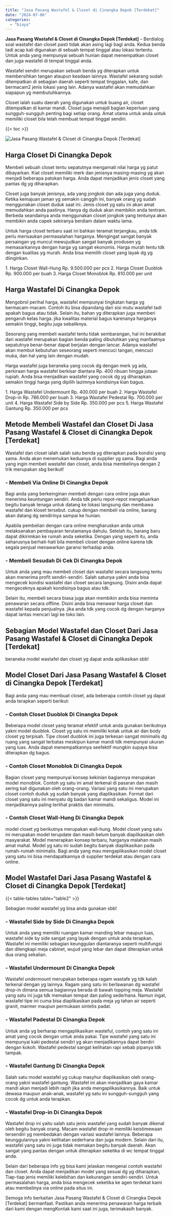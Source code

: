 ```yaml
---
title: "Jasa Pasang Wastafel & Closet di Cinangka Depok [Terdekat]"
date: "2024-07-06"
categories: 
  - "biaya"
---
```


**Jasa Pasang Wastafel & Closet di Cinangka Depok \[Terdekat\]** – Berdialog soal wastafel dan closet pasti tidak akan asing lagi bagi anda. Kedua benda tadi acap kali digunakan di sebuah tempat tinggal atau lokasi tertentu. Untuk anda yang mempunyai sebuah hunian dapat menempatkan closet dan juga wastafel di tempat tinggal anda.

Wastafel sendiri merupakan sebuah benda yg diterapkan untuk membersihkan tangan ataupun keadaan lainnya. Wastafel sekarang sudah ditempatkan di sebagian daerah seperti tempat tinggalan, kafe, dan bermacam2 jenis lokasi yang lain. Adanya wastafel akan memudahkan siapapun yg membutuhkannya.

Closet ialah suatu daerah yang digunakan untuk buang air, closet ditempatkan di kamar mandi. Closet juga menajdi bagian keperluan yang sungguh-sungguh penting bagi setiap orang. Amat utama untuk anda untuk memiliki closet bila telah membuat tempat tinggal sendiri.

{{< toc >}}

![Jasa Pasang Wastafel & Closet di Cinangka Depok [Terdekat]](/images/wastafel-closet-murah16.png)

## Harga Closet Di Cinangka Depok

Membeli sebuah closet tentu sepatutnya mengamati nilai harga yg patut dibayarkan. Kiat closet memiliki merk dan jenisnya masing-masing yg akan menjadi beberapa patokan harga. Anda dapat menjadikan jenis closet yang pantas dg yg diharapkan.

Closet juga banyak jenisnya, ada yang jongkok dan ada juga yang duduk. Ketika kemajuan jaman yg semakin canggih ini, banyak orang yg sudah menggunakan closet duduk saat ini. Jenis closet yg satu ini akan amat memudahkan anda pastinya. Hanya dg duduk akan membikin anda tentram. Berbeda seandainya anda menggunakan closet jongkok yang tentunya akan membikin anda capek sekiranya berdiam dalam waktu lama.

Untuk harga closet terbaru saat ini bahkan teramat terjangkau, anda tdk perlu merisaukan permasalahan harganya. Mengingat sangat banyak persaingan yg muncul mewujudkan sangat banyak produsen yg memasarkannya dengan harga yg sangat ekonomis. Harga murah tentu tdk dengan kualitas yg murah. Anda bisa memilih closet yang layak dg yg diinginkan.

1\. Harga Closet Wall-Hung Rp. 9.500.000 per pcs 2. Harga Closet Duoblok Rp. 900.000 per buah 3. Harga Closet Monoblok Rp. 810.000 per unit

## Harga Wastafel Di Cinangka Depok

Mengobrol perihal harga, wastafel mempunyai tingkatan harga yg bermacam-macam. Contoh itu bisa dipandang dari sisi mutu wastafel tadi apakah bagus atau tidak. Selain itu, bahan yg diterapkan juga memberi pengaruh kelas harga. jika kwalitas material bagus karenanya harganya semakin tinggi, begitu juga sebaliknya.

Sesorang yang membeli wastafel tentu tidak sembarangan, hal ini berakibat dari wastafel merupakan bagian benda paling dibutuhkan yang manfaatnya sepatutnya benar-benar dapat berjalan dengan lancar. Adanya wastafel akan membut kebutuhan seseorang seperti mencuci tangan, mencuci muka, dan hal yang lain dengan mudah.

Harga wastafel juga beraneka yang cocok dg dengan merk yg ada, perkiraan harga wastafel berkisar diantara Rp. 400 ribuan hingga jutaan rupiah. Anda bisa menjadikan wastafel yang cocok dg yg diharapkan. semakin tinggi harga yang dipilih lazimnya kondisinya kian bagus.

1\. Harga Wastafel Undermount Rp. 400.000 per buah 2. Harga Wastafel Drop-in Rp. 786.000 per buah 3. Harga Wastafel Pedestal Rp. 700.000 per unit 4. Harga Wastafel Side by Side Rp. 350.000 per pcs 5. Harga Wastafel Gantung Rp. 350.000 per pcs

## Metode Membeli Wastafel dan Closet Di Jasa Pasang Wastafel & Closet di Cinangka Depok \[Terdekat\]

Wastafel dan closet ialah salah satu benda yg diterapkan pada kondisi yang sama. Anda akan menemukan keduanya di supplier yg sama. Bagi anda yang ingin membeli wastafel dan closet, anda bisa membelinya dengan 2 trik merupakan sbg berikut!

### \- Membeli Via Online Di Cinangka Depok

Bagi anda yang berkeinginan membeli dengan cara online juga akan menerima keuntungan sendiri. Anda tdk perlu repot-repot mengeluarkan begitu banyak tenaga untuk datang ke lokasi langsung dan membawa wastafel dan kloset tersebut. cukup dengan membeli via online, barang akan datang dg sendirinya sampai ke hunian.

Apabila pembelian dengan cara online mengharuskan anda untuk melaksanakan pembayaran terutamanya dahulu. Setelah itu, barang baru dapat dikirimkan ke rumah anda seketika. Dengan yang seperti itu, anda seharusnya berhati-hati bila membeli closet dengan online karena tdk segala penjual menawarkan garansi terhadap anda.

### \- Membeli Sesudah Di Cek Di Cinangka Depok

Untuk anda yang mau membeli closet dan wastafel secara langsung tentu akan menerima profit sendiri-sendiri. Salah satunya yakni anda bisa mengecek kondisi wastafel dan closet secara langsung. Disini anda dapat mengeceknya apakah kondisinya bagus atau tdk.

Selain itu, membeli secara biasa juga akan membikin anda bisa meminta penawaran secara offline. Disini anda bisa menawar harga closet dan wastafel kepada penjualnya. jika anda tdk yang cocok dg dengan harganya dapat lantas mencari lagi ke toko lain.

## Sebagian Model Wastafel dan Closet Dari Jasa Pasang Wastafel & Closet di Cinangka Depok \[Terdekat\]

beraneka model wastafel dan closet yg dapat anda aplikasikan sbb!

## Model Closet Dari Jasa Pasang Wastafel & Closet di Cinangka Depok \[Terdekat\]

Bagi anda yang mau membuat closet, ada beberapa contoh closet yg dapat anda terapkan seperti berikut:

### \- Contoh Closet Duoblok Di Cinangka Depok

Beberapa model closet yang teramat efektif untuk anda gunakan berikutnya yakni model duoblok. Closet yg satu ini memiliki kotak untuk air dan body closet yg terpisah. Tipe closet duoblok ini juga terkesan sangat minimalis dg ruang yang sangat terbatas meskipun kamar mandi tdk mempunyai ukuran yang luas. Anda dapat menempatkannya seefektif mungkin supaya bisa diterapkan dg bagus.

### \- Contoh Closet Monoblok Di Cinangka Depok

Bagian closet yang mempunyai konsep kekinian bagiannya merupakan model monoblok. Contoh yg satu ini amat terkenal di pasaran dan masih sering kali digunakan oleh orang-orang. Variasi yang satu ini merupakan closet contoh duduk yg sudah banyak yang diaplikasikan. Format dari closet yang satu ini menyatu dg badan kamar mandi sekaligus. Model ini menjadikannya paling terlihat praktis dan minimalis.

### \- Contoh Closet Wall-Hung Di Cinangka Depok

model closet yg berikutnya merupakan wall-hung. Model closet yang satu ini merupakan model terupdate dan masih belum banyak diaplikasikan oleh masyarakat. Model menerapkan konsep terbaru, harganya malahan masih amat mahal. Model yg satu ini sudah begitu banyak diaplikasikan pada rumah-rumah minimalis. Bagi anda yang mau mengaplikasikan model closet yang satu ini bisa mendapatkannya di supplier terdekat atau dengan cara online.

## Model Wastafel Dari Jasa Pasang Wastafel & Closet di Cinangka Depok \[Terdekat\]

{{< table-tables table="table2" >}}

Sebagian model wastafel yg bisa anda gunakan sbb!

### \- Wastafel Side by Side Di Cinangka Depok

Untuk anda yang memiliki ruangan kamar manding lebar maupun luas, wastafel side by side sangat yang layak dengan untuk anda terapkan. Wastafel ini memiliki sebagian keunggulan diantaranya seperti multifungsi dan dilengkapi meja cabinet, wujud yang lebar dan dapat diterapkan untuk dua orang sekalian.

### \- Wastafel Undermount Di Cinangka Depok

Wastafel undermount merupakan beberapa ragam wastafe yg tdk kalah terkenal dengan yg lainnya. Ragam yang satu ini berlawanan dg wastafel drop-in dimana semua bagiannya berada di bawah topping meja. Wastafel yang satu ini juga tdk memakan tempat dan paling sederhana. Namun ingat, wastafel tipe ini cuma bisa diaplikasikan pada meja yg tahan air seperti granit, marmer maupun permukaan sintetis padat.

### \- Wastafel Padestal Di Cinangka Depok

Untuk anda yg berharap mengaplikasikan wasteful, contoh yang satu ini amat yang cocok dengan untuk anda pakai. Tipe wastafel yang satu ini mempunyai kaki pedestal sendiri yg akan menjadikannya dapat berdiri dengan kokoh. Wastafel pedestal sangat kelihatan rapi sebab pipanya tdk tampak.

### \- Wastafel Gantung Di Cinangka Depok

Salah satu model wastafel yg cukup masyhur diaplikasikan oleh orang-orang yakni wastafel gantung. Wastafel ini akan menjadikan gaya kamar mandi akan menjadi lebih rapih jika anda mengaplikasikannya. Baik untuk dewasa maupun anak-anak, wastafel yg satu ini sungguh-sungguh yang cocok dg untuk anda terapkan.

### \- Wastafel Drop-in Di Cinangka Depok

Wastafel drop ini yaitu salah satu jenis wastafel yang sudah banyak dikenal oleh begitu banyak orang. Macam wastafel drop-in memiliki keistimewaan tersendiri yg membedakan dengan variasi wastafel lainnya. Beberapa keunggulannya yakni kelihatan sederhana dan juga modern. Selain dari itu, wastafel yang satu ini juga tidak memakan begitu banyak daerah. Akan sangat yang pantas dengan untuk diterapkan seketika di wc tempat tinggal anda.

Selain dari beberapa info yg bisa kami jelaskan mengenai contoh wastafel dan closet. Anda dapat menjadikan model yang sesuai dg yg diharapkan, Tiap-tiap jenis memiliki kelebihan dan kekurangan sendiri-sendiri. Untuk permasalahan harga, anda bisa mengecek seketika ke agen terdekat kami atau membelinya via online pada situs ini.

Semoga info berkaitan Jasa Pasang Wastafel & Closet di Cinangka Depok \[Terdekat\] bermanfaat. Pastikan anda menerima penawaran harga terbaik dari kami dengan mengKontak kami saat ini juga, terimakasih banyak.
